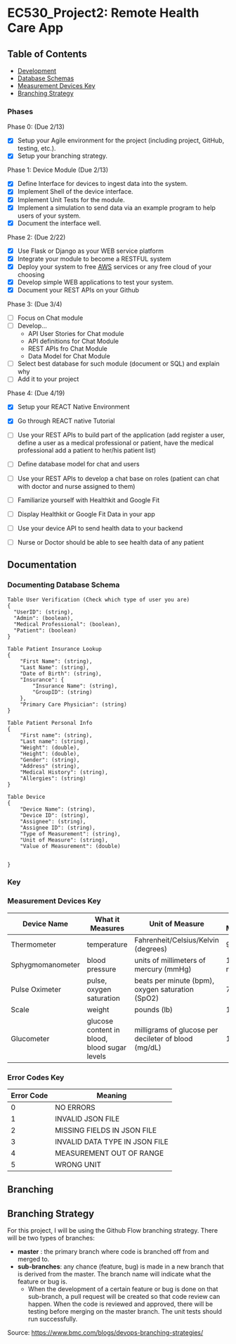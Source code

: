 # EC530_Project2: Remote Health Care App

## Table of Contents
- [Development](#phases)
- [Database Schemas](#documentation)
- [Measurement Devices Key](#key)
- [Branching Strategy](#branching)


### Phases

Phase 0:   (Due 2/13)
- [x] Setup your Agile environment for the project (including project, GitHub, testing, etc.).
- [x] Setup your branching strategy.

Phase 1:   Device Module (Due 2/13)
- [x] Define Interface for devices to ingest data into the system.
- [x] Implement Shell of the device interface.
- [x] Implement Unit Tests for the module.
- [x] Implement a simulation to send data via an example program to help users of your system.
- [x] Document the interface well.

Phase 2:   (Due 2/22)
- [x] Use Flask or Django as your WEB service platform
- [x] Integrate your module to become a RESTFUL system
- [x] Deploy your system to free [AWS](https://aws.amazon.com/free/?all-free-tier.sort-by=item.additionalFields.SortRank&all-free-tier.sort-order=asc) services or any free cloud of your choosing
- [x] Develop simple WEB applications to test your system.
- [x] Document your REST APIs on your Github

Phase 3:   (Due 3/4)
- [ ] Focus on Chat module
- [ ] Develop...
  - API User Stories for Chat module
  - API definitions for Chat Module
  - REST APIs fro Chat Module
  - Data Model for Chat Module
- [ ] Select best database for such module (document or SQL) and explain why
- [ ] Add it to your project

Phase 4:   (Due 4/19)
- [x] Setup your REACT Native Environment
- [x] Go through REACT native Tutorial
- [ ] Use your REST APIs to build part of the application (add register a user, define a user as a medical professional or patient, have the medical professional add a patient to her/his patient list)
- [ ] Define database model for chat and users
- [ ] Use your REST APIs to develop a chat base on roles (patient can chat with doctor and nurse assigned to them)
- [ ] Familiarize yourself with Healthkit and Google Fit
- [ ] Display Healthkit or Google Fit Data in your app
- [ ] Use your device API to send health data to your backend
- [ ] Nurse or Doctor should be able to see health data of any patient


## Documentation

### Documenting Database Schema

```
Table User Verification (Check which type of user you are)
{
  "UserID": (string),
  "Admin": (boolean),
  "Medical Professional": (boolean),
  "Patient": (boolean)
}
```

```
Table Patient Insurance Lookup 
{
    "First Name": (string),
    "Last Name": (string),
    "Date of Birth": (string),
    "Insurance": {
        "Insurance Name": (string),
        "GroupID": (string)
    },
    "Primary Care Physician": (string)
}
```

```
Table Patient Personal Info 
{
    "First name": (string),
    "Last name": (string),
    "Weight": (double),
    "Height": (double),
    "Gender": (string),
    "Address" (string),
    "Medical History": (string),
    "Allergies": (string)
}
```

``` 
Table Device 
{
    "Device Name": (string),
    "Device ID": (string),
    "Assignee": (string),
    "Assignee ID": (string),
    "Type of Measurement": (string),
    "Unit of Measure": (string),
    "Value of Measurement": (double)
    
    
}
```

### Key
### Measurement Devices Key
| Device Name | What it Measures| Unit of Measure | Example of Measurement |
| ------------| ----------------| ------------------------------| --------------|
|Thermometer | temperature | Fahrenheit/Celsius/Kelvin (degrees) | 92.3 |
| Sphygmomanometer| blood pressure | units of millimeters of mercury (mmHg)  | 132/88 mmHg
| Pulse Oximeter | pulse, oxygen saturation | beats per minute (bpm), oxygen saturation (SpO2) | 70 bpm, 96% | 
|Scale | weight | pounds (lb) | 130 lb |
| Glucometer | glucose content in blood, blood sugar levels | milligrams of glucose per decileter of blood (mg/dL) | 100 mg/dL |

### Error Codes Key
| Error Code | Meaning |
| -----------| ---------| 
| 0 | NO ERRORS |
| 1  | INVALID JSON FILE |
| 2 | MISSING FIELDS IN JSON FILE | 
| 3 | INVALID DATA TYPE IN JSON FILE|
|4| MEASUREMENT OUT OF RANGE|
|5| WRONG UNIT|


## Branching
## Branching Strategy
For this project, I will be using the Github Flow branching strategy.
There will be two types of branches:
* **master** : the primary branch where code is branched off from and merged to. 
* **sub-branches**: any chance (feature, bug) is made in a new branch that is derived from the master. The branch name will indicate what the feature or bug is.
    * When the development of a certain feature or bug is done on that sub-branch, a pull request will be created so that code review can happen. When the code is reviewed and approved, there will be testing before merging on the master branch. The unit tests should run successfully.
 
Source: https://www.bmc.com/blogs/devops-branching-strategies/





